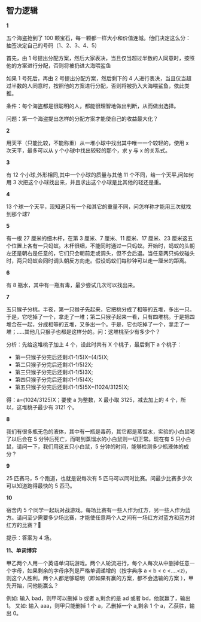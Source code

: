 ## 智力逻辑

**1**

五个海盗抢到了 100 颗宝石，每一颗都一样大小和价值连城。他们决定这么分： 抽签决定自己的号码（1、2、3、4、5）

首先，由 1 号提出分配方案，然后大家表决，当且仅当超过半数的人同意时，按照他的方案进行分配，否则将被扔进大海喂鲨鱼

如果 1 号死后，再由 2 号提出分配方案，然后剩下的 4 人进行表决，当且仅当超过半数的人同意时，按照他的方案进行分配，否则将被扔入大海喂鲨鱼，依此类推。

条件：每个海盗都是很聪明的人，都能很理智地做出判断，从而做出选择。

问题：第一个海盗提出怎样的分配方案才能使自己的收益最大化？

**2**

用天平（只能比较，不能称重）从一堆小球中找出其中唯一一个较轻的，使用 x 次天平，最多可以从 y 个小球中找出较轻的那个，求 y 与 x 的关系式。

**3**

有 12 个小球,外形相同,其中一个小球的质量与其他 11 个不同，给一个天平,问如何用 3 次把这个小球找出来，并且求出这个小球是比其他的轻还是重。

**4**

13 个球一个天平，现知道只有一个和其它的重量不同，问怎样称才能用三次就找到那个球?

**5**

有一根 27 厘米的细木杆，在第 3 厘米、7 厘米、11 厘米、17 厘米、23 厘米这五个位置上各有一只蚂蚁。木杆很细，不能同时通过一只蚂蚁。开始时，蚂蚁的头朝左还是朝右是任意的，它们只会朝前走或调头，但不会后退。当任意两只蚂蚁碰头时，两只蚂蚁会同时调头朝反方向走。假设蚂蚁们每秒钟可以走一厘米的距离。

**6**

有 8 瓶水，其中有一瓶有毒，最少尝试几次可以找出来。

**7**

五只猴子分桃。半夜，第一只猴子先起来，它把桃分成了相等的五堆，多出一只。于是，它吃掉了一个，拿走了一堆；第二只猴子起来一看，只有四堆桃。于是把四堆合在一起，分成相等的五堆，又多出一个。于是，它也吃掉了一个，拿走了一堆；.....其他几只猴子也都是这样分的。问：这堆桃至少有多少个？

分析：先给这堆桃子加上 4 个，设此时共有 X 个桃子，最后剩下 a 个桃子：

- 第一只猴子分完后还剩:(1-1/5)X=(4/5)X;
- 第二只猴子分完后还剩:(1-1/5)2X;
- 第三只猴子分完后还剩:(1-1/5)3X;
- 第四只猴子分完后还剩:(1-1/5)4X;
- 第五只猴子分完后还剩:(1-1/5)5X=(1024/3125)X;

得：a=(1024/3125)X；要使 a 为整数，X 最小取 3125，减去加上的 4 个，所以，这堆桃子最少有 3121 个。

**8**

我们有很多瓶无色的液体，其中有一瓶是毒药，其它都是蒸馏水，实验的小白鼠喝了以后会在 5 分钟后死亡，而喝到蒸馏水的小白鼠则一切正常。现在有 5 只小白鼠，请问一下，我们用这五只小白鼠，5 分钟的时间，能够检测多少瓶液体的成分？

**9**

25 匹赛马，5 个跑道，也就是说每次有 5 匹马可以同时比赛。问最少比赛多少次可以知道跑得最快的 5 匹马。

**10**

宿舍内 5 个同学一起玩对战游戏。每场比赛有一些人作为红方，另一些人作为蓝方。请问至少需要多少场比赛，才能使任意两个人之间有一场红方对蓝方和蓝方对红方的比赛？

提示：答案为 4 场。

**11、单词博弈**

甲乙两个人用一个英语单词玩游戏。两个人轮流进行，每个人每次从中删掉任意一个字母，如果剩余的字母序列是严格单调递增的（按字典序 a < b < c <....<z)，则这个人胜利。两个人都足够聪明（即如果有赢的方案，都不会选输的方案 ），甲先开始，问他能赢么？

例如: 输入 bad，则甲可以删掉 b 或者 a,剩余的是 ad 或者 bd，他就赢了，输出 1。
又如: 输入 aaa，则甲只能删掉 1 个 a，乙删掉一个 a,剩余 1 个 a，乙获胜，输出 0。
